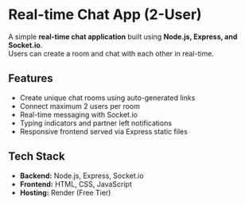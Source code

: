 # Real-time Chat App (2-User)

A simple **real-time chat application** built using **Node.js, Express, and Socket.io**.  
Users can create a room and chat with each other in real-time.  

## Features
- Create unique chat rooms using auto-generated links
- Connect maximum 2 users per room
- Real-time messaging with Socket.io
- Typing indicators and partner left notifications
- Responsive frontend served via Express static files

## Tech Stack
- **Backend:** Node.js, Express, Socket.io
- **Frontend:** HTML, CSS, JavaScript
- **Hosting:** Render (Free Tier)
